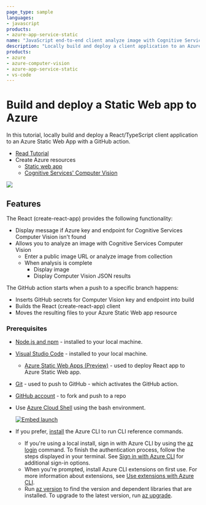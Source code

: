 ```yaml
---
page_type: sample
languages:
- javascript
products:
- azure-app-service-static
name: "JavaScript end-to-end client analyze image with Cognitive Services"
description: "Locally build and deploy a client application to an Azure Static Web App with a GitHub action, analyze image with Cognitive Services Computer Vision."
products: 
- azure
- azure-computer-vision
- azure-app-service-static
- vs-code
---
```


# Build and deploy a Static Web app to Azure

In this tutorial, locally build and deploy a React/TypeScript client application to an Azure Static Web App with a GitHub action. 

* [Read Tutorial](https://docs.microsoft.com/azure/developer/javascript/tutorial/static-web-app/introduction)
* Create Azure resources
    * [Static web app](https://docs.microsoft.com/azure/static-web-apps)
    * [Cognitive Services' Computer Vision](https://docs.microsoft.com/azure/cognitive-services/computer-vision/)

![](https://docs.microsoft.com/azure/developer/javascript/media/static-web-app/browser-screenshot-react-computervision-app-image-analysis-result.png)

## Features

The React (create-react-app) provides the following functionality: 
* Display message if Azure key and endpoint for Cognitive Services Computer Vision isn't found
* Allows you to analyze an image with Cognitive Services Computer Vision
    * Enter a public image URL or analyze image from collection
    * When analysis is complete
        * Display image
        * Display Computer Vision JSON results 

The GitHub action starts when a push to a specific branch happens:
* Inserts GitHub secrets for Computer Vision key and endpoint into build
* Builds the React (create-react-app) client
* Moves the resulting files to your Azure Static Web app resource

### Prerequisites


- [Node.js and npm](https://nodejs.org/en/download) - installed to your local machine.
- [Visual Studio Code](https://code.visualstudio.com/) - installed to your local machine. 
    - [Azure Static Web Apps (Preview)](https://marketplace.visualstudio.com/items?itemName=ms-azuretools.vscode-azurestaticwebapps) - used to deploy React app to Azure Static Web app.
- [Git](https://git-scm.com/downloads) - used to push to GitHub - which activates the GitHub action.
- [GitHub account](https://github.com/join) - to fork and push to a repo
- Use [Azure Cloud Shell](https://docs.microsoft.com/azure/cloud-shell/quickstart) using the bash environment.

   [![Embed launch](https://shell.azure.com/images/launchcloudshell.png "Launch Azure Cloud Shell")](https://shell.azure.com)   
- If you prefer, [install](https://docs.microsoft.com/cli/azure/install-azure-cli) the Azure CLI to run CLI reference commands.
   - If you're using a local install, sign in with Azure CLI by using the [az login](https://docs.microsoft.com/cli/azure/reference-index#az-login) command.  To finish the authentication process, follow the steps displayed in your terminal.  See [Sign in with Azure CLI](https://docs.microsoft.com/cli/azure/authenticate-azure-cli) for additional sign-in options.
  - When you're prompted, install Azure CLI extensions on first use.  For more information about extensions, see [Use extensions with Azure CLI](https://docs.microsoft.com/cli/azure/azure-cli-extensions-overview).
  - Run [az version](https://docs.microsoft.com/cli/azure/reference-index?#az_version) to find the version and dependent libraries that are installed. To upgrade to the latest version, run [az upgrade](https://docs.microsoft.com/cli/azure/reference-index?#az_upgrade).


